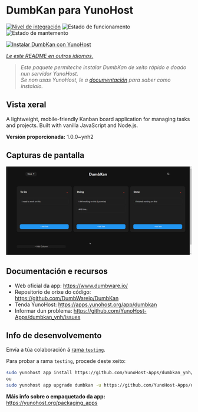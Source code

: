 <!--
NOTA: Este README foi creado automáticamente por <https://github.com/YunoHost/apps/tree/master/tools/readme_generator>
NON debe editarse manualmente.
-->

# DumbKan para YunoHost

[![Nivel de integración](https://apps.yunohost.org/badge/integration/dumbkan)](https://ci-apps.yunohost.org/ci/apps/dumbkan/)
![Estado de funcionamento](https://apps.yunohost.org/badge/state/dumbkan)
![Estado de mantemento](https://apps.yunohost.org/badge/maintained/dumbkan)

[![Instalar DumbKan con YunoHost](https://install-app.yunohost.org/install-with-yunohost.svg)](https://install-app.yunohost.org/?app=dumbkan)

*[Le este README en outros idiomas.](./ALL_README.md)*

> *Este paquete permíteche instalar DumbKan de xeito rápido e doado nun servidor YunoHost.*  
> *Se non usas YunoHost, le a [documentación](https://yunohost.org/install) para saber como instalalo.*

## Vista xeral

A lightweight, mobile-friendly Kanban board application for managing tasks and projects. Built with vanilla JavaScript and Node.js.


**Versión proporcionada:** 1.0.0~ynh2

## Capturas de pantalla

![Captura de pantalla de DumbKan](./doc/screenshots/screenshot.png)

## Documentación e recursos

- Web oficial da app: <https://www.dumbware.io/>
- Repositorio de orixe do código: <https://github.com/DumbWareio/DumbKan>
- Tenda YunoHost: <https://apps.yunohost.org/app/dumbkan>
- Informar dun problema: <https://github.com/YunoHost-Apps/dumbkan_ynh/issues>

## Info de desenvolvemento

Envía a túa colaboración á [rama `testing`](https://github.com/YunoHost-Apps/dumbkan_ynh/tree/testing).

Para probar a rama `testing`, procede deste xeito:

```bash
sudo yunohost app install https://github.com/YunoHost-Apps/dumbkan_ynh/tree/testing --debug
ou
sudo yunohost app upgrade dumbkan -u https://github.com/YunoHost-Apps/dumbkan_ynh/tree/testing --debug
```

**Máis info sobre o empaquetado da app:** <https://yunohost.org/packaging_apps>
